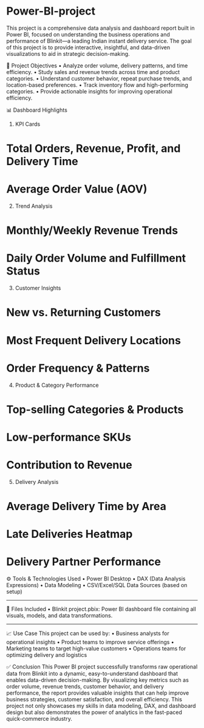 # Power-BI-project
This project is a comprehensive data analysis and dashboard report built in Power BI, focused on understanding the business operations and performance of Blinkit—a leading Indian instant delivery service. The goal of this project is to provide interactive, insightful, and data-driven visualizations to aid in strategic decision-making.

📌 Project Objectives
•	Analyze order volume, delivery patterns, and time efficiency.
•	Study sales and revenue trends across time and product categories.
•	Understand customer behavior, repeat purchase trends, and location-based preferences.
•	Track inventory flow and high-performing categories.
•	Provide actionable insights for improving operational efficiency.

📊 Dashboard Highlights
1.	KPI Cards
# Total Orders, Revenue, Profit, and Delivery Time
#	Average Order Value (AOV)
2.	Trend Analysis
# Monthly/Weekly Revenue Trends
# Daily Order Volume and Fulfillment Status
3.	Customer Insights
# New vs. Returning Customers
# Most Frequent Delivery Locations
# Order Frequency & Patterns
4.	Product & Category Performance
#	Top-selling Categories & Products
#	Low-performance SKUs
#	Contribution to Revenue
5.	Delivery Analysis
# Average Delivery Time by Area
# Late Deliveries Heatmap
# Delivery Partner Performance
⚙️ Tools & Technologies Used
•	Power BI Desktop
•	DAX (Data Analysis Expressions)
•	Data Modeling
•	CSV/Excel/SQL Data Sources (based on setup)
________________________________________
📁 Files Included
•	Blinkit project.pbix: Power BI dashboard file containing all visuals, models, and data transformations.
________________________________________
📈 Use Case
This project can be used by:
•	Business analysts for operational insights
•	Product teams to improve service offerings
•	Marketing teams to target high-value customers
•	Operations teams for optimizing delivery and logistics


✅ Conclusion
This Power BI project successfully transforms raw operational data from Blinkit into a dynamic, easy-to-understand dashboard that enables data-driven decision-making. By visualizing key metrics such as order volume, revenue trends, customer behavior, and delivery performance, the report provides valuable insights that can help improve business strategies, customer satisfaction, and overall efficiency.
This project not only showcases my skills in data modeling, DAX, and dashboard design but also demonstrates the power of analytics in the fast-paced quick-commerce industry.



